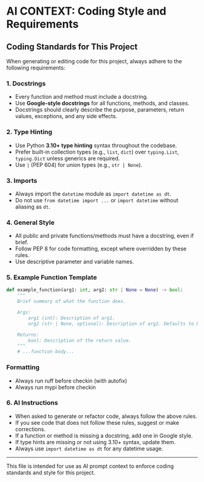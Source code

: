 # AI CONTEXT: Coding Style and Requirements

## Coding Standards for This Project

When generating or editing code for this project, always adhere to the following requirements:

### 1. Docstrings
- Every function and method must include a docstring.
- Use **Google-style docstrings** for all functions, methods, and classes.
- Docstrings should clearly describe the purpose, parameters, return values, exceptions, and any side effects.

### 2. Type Hinting
- Use Python **3.10+ type hinting** syntax throughout the codebase.
- Prefer built-in collection types (e.g., `list`, `dict`) over `typing.List`, `typing.Dict` unless generics are required.
- Use `|` (PEP 604) for union types (e.g., `str | None`).

### 3. Imports
- Always import the `datetime` module as `import datetime as dt`.
- Do not use `from datetime import ...` or `import datetime` without aliasing as `dt`.

### 4. General Style
- All public and private functions/methods must have a docstring, even if brief.
- Follow PEP 8 for code formatting, except where overridden by these rules.
- Use descriptive parameter and variable names.

### 5. Example Function Template

```python
def example_function(arg1: int, arg2: str | None = None) -> bool:
    """
    Brief summary of what the function does.

    Args:
        arg1 (int): Description of arg1.
        arg2 (str | None, optional): Description of arg2. Defaults to None.

    Returns:
        bool: Description of the return value.
    """
    # ...function body...
```

### Formatting

- Always run ruff before checkin (with autofix)
- Always run mypi before checkin


### 6. AI Instructions
- When asked to generate or refactor code, always follow the above rules.
- If you see code that does not follow these rules, suggest or make corrections.
- If a function or method is missing a docstring, add one in Google style.
- If type hints are missing or not using 3.10+ syntax, update them.
- Always use `import datetime as dt` for any datetime usage.

---
This file is intended for use as AI prompt context to enforce coding standards and style for this project.
